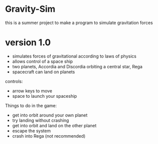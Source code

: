 # Gravity-Sim
this is a summer project to make a program to simulate gravitation forces

# version 1.0
- simulates forces of gravitational according to laws of physics
- allows control of a space ship
- two planets, Accordia and Discordia orbiting a central star, Rega
- spacecraft can land on planets

controls:
- arrow keys to move
- space to launch your spaceship

Things to do in the game:
- get into orbit around your own planet
- try landing without crashing
- get into orbit and land on the other planet
- escape the system
- crash into Rega (not recommended)

